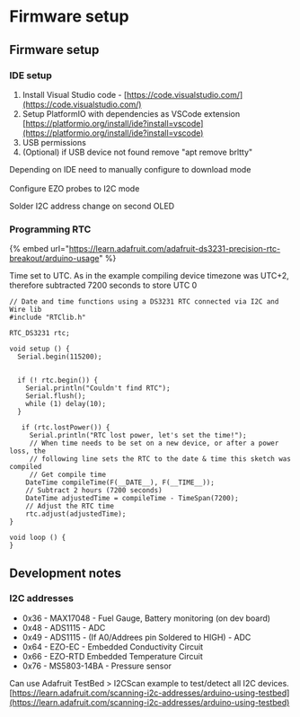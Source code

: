 # Firmware setup

## Firmware setup

### IDE setup

1. Install Visual Studio code - [https://code.visualstudio.com/](https://code.visualstudio.com/)
2. Setup PlatformIO with dependencies as VSCode extension [https://platformio.org/install/ide?install=vscode](https://platformio.org/install/ide?install=vscode)
3. USB permissions
4. (Optional) if USB device not found remove "apt remove brltty"

Depending on IDE need to manually configure to download mode\
\
Configure EZO probes to I2C mode

Solder I2C address change on second OLED



### Programming RTC

{% embed url="https://learn.adafruit.com/adafruit-ds3231-precision-rtc-breakout/arduino-usage" %}

Time set to UTC. As in the example compiling device timezone was UTC+2, therefore subtracted 7200 seconds to store UTC 0

```arduino
// Date and time functions using a DS3231 RTC connected via I2C and Wire lib
#include "RTClib.h"

RTC_DS3231 rtc;

void setup () {
  Serial.begin(115200);


  if (! rtc.begin()) {
    Serial.println("Couldn't find RTC");
    Serial.flush();
    while (1) delay(10);
  }

   if (rtc.lostPower()) {
     Serial.println("RTC lost power, let's set the time!");
     // When time needs to be set on a new device, or after a power loss, the
     // following line sets the RTC to the date & time this sketch was compiled
     // Get compile time
    DateTime compileTime(F(__DATE__), F(__TIME__));
    // Subtract 2 hours (7200 seconds)
    DateTime adjustedTime = compileTime - TimeSpan(7200);
    // Adjust the RTC time
    rtc.adjust(adjustedTime);
}

void loop () {
}
```





## Development notes

### I2C addresses

* 0x36 - MAX17048 - Fuel Gauge, Battery monitoring (on dev board)
* 0x48 - ADS1115 - ADC
* 0x49 - ADS1115 - (If A0/Addrees pin Soldered to HIGH) - ADC
* 0x64 - EZO-EC - Embedded Conductivity Circuit
* 0x66 - EZO-RTD Embedded Temperature Circuit
* 0x76 - MS5803-14BA - Pressure sensor

Can use Adafruit TestBed > I2CScan example to test/detect all I2C devices. [https://learn.adafruit.com/scanning-i2c-addresses/arduino-using-testbed](https://learn.adafruit.com/scanning-i2c-addresses/arduino-using-testbed)

